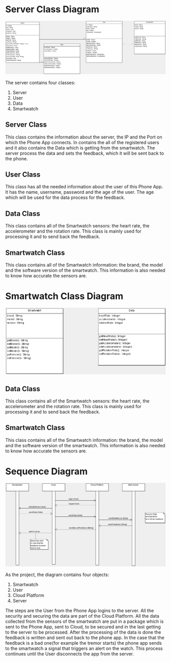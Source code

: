 # **Server Class Diagram**

![Class Diagram](/images/Server_Class_Diagram.png)

The server contains four classes:

1. Server
2. User
3. Data
4. Smartwatch

## Server Class

This class contains the information about the server, the IP and the Port on which the Phone App connects. In contains the all of the registered users and it also contains the Data which is getting from the smartwatch. The server process the data and sets the feedback, which it will be sent back to the phone.

## User Class

This class has all the needed information about the user of this Phone App. It has the name, username, password and the age of the user. The age which will be used for the data process for the feedback.

## Data Class

This class contains all of the Smartwatch sensors: the heart rate, the accelerometer and the rotation rate. This class is mainly used for processing it and to send back the feedback.

## Smartwatch Class

This class contains all of the Smartwatch information: the brand, the model and the software version of the smartwatch. This information is also needed to know how accurate the sensors are.


# **Smartwatch Class Diagram**

![Class Diagram](/images/Smartwatch_Class_Diagram.png)

## Data Class

This class contains all of the Smartwatch sensors: the heart rate, the accelerometer and the rotation rate. This class is mainly used for processing it and to send back the feedback.

## Smartwatch Class

This class contains all of the Smartwatch information: the brand, the model and the software version of the smartwatch. This information is also needed to know how accurate the sensors are.



# **Sequence Diagram**

![Sequence Diagram](/images/Sequence_Diagram.png)

As the project, the diagram contains four objects:

1. Smartwatch
2. User
3. Cloud Platform
4. Server

The steps are the User from the Phone App logins to the server. All the security and securing the data are part of the Cloud Platform.
All the data collected from the sensors of the smartwatch are put in a package which is sent to the Phone App, sent to Cloud, to be secured and in the last getting to the server to be processed.
After the processing of the data is done the feedback is written and sent out back to the phone app.
In the case that the feedback is a bad one(for example the tremor starts) the phone app sends to the smartwatch a signal that triggers an alert on the watch.
This process continues until the User disconnects the app from the server.
